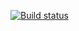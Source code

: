 [![Build status](https://ci.appveyor.com/api/projects/status/8i7ob9no4orb46sb?svg=true)](https://ci.appveyor.com/project/Clansty/clansty-tianlang)
